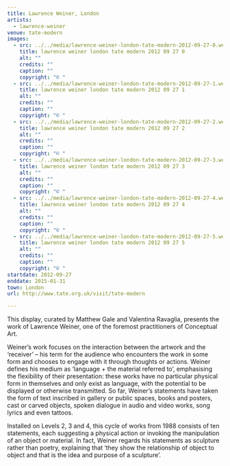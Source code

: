```yaml
---
title: Lawrence Weiner, London
artists:
  - lawrence-weiner
venue: tate-modern
images:
  - src: ../../media/lawrence-weiner-london-tate-modern-2012-09-27-0.webp
    title: lawrence weiner london tate modern 2012 09 27 0
    alt: ""
    credits: ""
    caption: ""
    copyright: "© "
  - src: ../../media/lawrence-weiner-london-tate-modern-2012-09-27-1.webp
    title: lawrence weiner london tate modern 2012 09 27 1
    alt: ""
    credits: ""
    caption: ""
    copyright: "© "
  - src: ../../media/lawrence-weiner-london-tate-modern-2012-09-27-2.webp
    title: lawrence weiner london tate modern 2012 09 27 2
    alt: ""
    credits: ""
    caption: ""
    copyright: "© "
  - src: ../../media/lawrence-weiner-london-tate-modern-2012-09-27-3.webp
    title: lawrence weiner london tate modern 2012 09 27 3
    alt: ""
    credits: ""
    caption: ""
    copyright: "© "
  - src: ../../media/lawrence-weiner-london-tate-modern-2012-09-27-4.webp
    title: lawrence weiner london tate modern 2012 09 27 4
    alt: ""
    credits: ""
    caption: ""
    copyright: "© "
  - src: ../../media/lawrence-weiner-london-tate-modern-2012-09-27-5.webp
    title: lawrence weiner london tate modern 2012 09 27 5
    alt: ""
    credits: ""
    caption: ""
    copyright: "© "
startdate: 2012-09-27
enddate: 2015-01-31
town: London
url: http://www.tate.org.uk/visit/tate-modern

---
```


This display, curated by Matthew Gale and Valentina Ravaglia, presents the work of Lawrence Weiner, one of the foremost practitioners of Conceptual Art.

Weiner’s work focuses on the interaction between the artwork and the ‘receiver’ – his term for the audience who encounters the work in some form and chooses to engage with it through thoughts or actions. Weiner defines his medium as ‘language + the material referred to’, emphasising the flexibility of their presentation: these works have no particular physical form in themselves and only exist as language, with the potential to be displayed or otherwise transmitted. So far, Weiner’s statements have taken the form of text inscribed in gallery or public spaces, books and posters, cast or carved objects, spoken dialogue in audio and video works, song lyrics and even tattoos.

Installed on Levels 2, 3 and 4, this cycle of works from 1988 consists of ten statements, each suggesting a physical action or invoking the manipulation of an object or material. In fact, Weiner regards his statements as sculpture rather than poetry, explaining that ‘they show the relationship of object to object and that is the idea and purpose of a sculpture’.